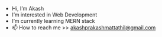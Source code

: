 -  Hi, I’m Akash
-  I’m interested in Web Development
-  I’m currently learning MERN stack
- 📫 How to reach me >> akashprakashmattathil@gmail.com


